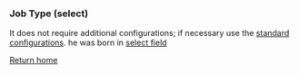 ### Job Type (select)
It does not require additional configurations; if necessary use the [standard configurations](../../base.md#the-following-properties-are-managed-in-the-components). he was born in [select field](../base/select.md#select)

[Return home](../../index.md)
